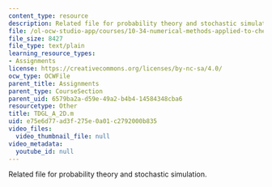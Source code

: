```yaml
---
content_type: resource
description: Related file for probability theory and stochastic simulation.
file: /ol-ocw-studio-app/courses/10-34-numerical-methods-applied-to-chemical-engineering-fall-2005/e75e6d77ad3f275e0a01c2792000b835_TDGL_A_2D.m
file_size: 8427
file_type: text/plain
learning_resource_types:
- Assignments
license: https://creativecommons.org/licenses/by-nc-sa/4.0/
ocw_type: OCWFile
parent_title: Assignments
parent_type: CourseSection
parent_uid: 6579ba2a-d59e-49a2-b4b4-14584348cba6
resourcetype: Other
title: TDGL_A_2D.m
uid: e75e6d77-ad3f-275e-0a01-c2792000b835
video_files:
  video_thumbnail_file: null
video_metadata:
  youtube_id: null
---
```

Related file for probability theory and stochastic simulation.